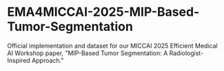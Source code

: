 # EMA4MICCAI-2025-MIP-Based-Tumor-Segmentation
Official implementation and dataset for our MICCAI 2025 Efficient Medical AI Workshop paper, "MIP-Based Tumor Segmentation: A Radiologist-Inspired Approach."
